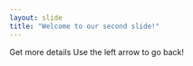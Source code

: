```yaml
---
layout: slide
title: "Welcome to our second slide!"
---
```

Get more details
Use the left arrow to go back!
